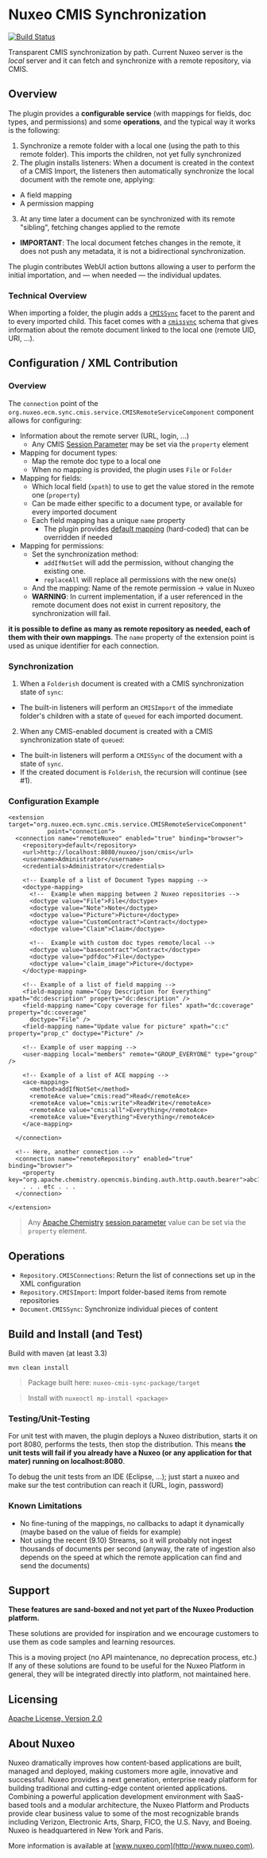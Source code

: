 # Nuxeo CMIS Synchronization

[![Build Status](https://qa.nuxeo.org/jenkins/buildStatus/icon?job=Sandbox/sandbox_nuxeo-cmis-sync-master)](https://qa.nuxeo.org/jenkins/view/Sandbox/job/Sandbox/job/sandbox_nuxeo-cmis-sync-master/)

Transparent CMIS synchronization by path. Current Nuxeo server is the _local_ server and it can fetch and synchronize with a remote repository, via CMIS.

## Overview

The plugin provides a **configurable service** (with mappings for fields, doc types, and permissions) and some **operations**, and the typical way it works is the following:

1. Synchronize a remote folder with a local one (using the path to this remote folder). This imports the children, not yet fully synchronized
2. The plugin installs listeners: When a document is created in the context of a CMIS Import, the listeners then automatically synchronize the local document with the remote one, applying:
  * A field mapping
  * A permission mapping
3. At any time later a document can be synchronized with its remote "sibling", fetching changes applied to the remote
  * **IMPORTANT**: The local document fetches changes in the remote, it does not push any metadata, it is not a bidirectional synchronization.

The plugin contributes WebUI action buttons allowing a user to perform the initial importation, and — when needed — the individual updates.

### Technical Overview

When importing a folder, the plugin adds a [`CMISSync`](nuxeo-cmis-sync-core/src/main/resources/OSGI-INF/CoreExtensions.xml) facet to the parent and to every imported child. This facet comes with a [`cmissync`](nuxeo-cmis-sync-core/src/main/resources/schema/cmissync.xsd) schema that gives information about the remote document linked to the local one (remote UID, URI, ...).

## Configuration / XML Contribution

### Overview

The `connection` point of the `org.nuxeo.ecm.sync.cmis.service.CMISRemoteServiceComponent` component allows for configuring:

* Information about the remote server (URL, login, ...)
  * Any CMIS [Session Parameter](https://chemistry.apache.org/java/javadoc/org/apache/chemistry/opencmis/commons/SessionParameter.html) may be set via the `property` element
* Mapping for document types:
  * Map the remote doc type to a local one
  * When no mapping is provided, the plugin uses `File` or `Folder`
* Mapping for fields:
  * Which local field (`xpath`) to use to get the value stored in the remote one (`property`)
  * Can be made either specific to a document type, or available for every imported document
  * Each field mapping has a unique `name` property
    * The plugin provides [default mapping](nuxeo-cmis-sync-core/src/main/java/org/nuxeo/ecm/sync/cmis/service/impl/DefaultFieldMappings.java) (hard-coded) that can be overridden if needed
* Mapping for permissions:
  * Set the synchronization method:
    * `addIfNotSet` will add the permission, without changing the existing one.
    * `replaceAll` will replace all permissions with the new one(s)
  * And the mapping: Name of the remote permission -> value in Nuxeo
  * **WARNING**: In current implementation, if a user referenced in the remote document does not exist in current repository, the synchronization will fail.

**it is possible to define as many as remote repository as needed, each of them with their own mappings**. The `name` property of the extension point is used as unique identifier for each connection.

### Synchronization

1. When a `Folderish` document is created with a CMIS synchronization state of `sync`:
* The built-in listeners will perform an `CMISImport` of the immediate folder's children with a state of `queued` for each imported document.

2. When any CMIS-enabled document is created with a CMIS synchronization state of `queued`:
* The built-in listeners will perform a `CMISSync` of the document with a state of `sync`.
* If the created document is `Folderish`, the recursion will continue (see #1).

### Configuration Example

```
<extension target="org.nuxeo.ecm.sync.cmis.service.CMISRemoteServiceComponent"
           point="connection">
  <connection name="remoteNuxeo" enabled="true" binding="browser">
    <repository>default</repository>
    <url>http://localhost:8080/nuxeo/json/cmis</url>
    <username>Administrator</username>
    <credentials>Administrator</credentials>

    <!-- Example of a list of Document Types mapping -->
    <doctype-mapping>
      <!--  Example when mapping between 2 Nuxeo repositories -->
      <doctype value="File">File</doctype>
      <doctype value="Note">Note</doctype>
      <doctype value="Picture">Picture</doctype>
      <doctype value="CustomContract">Contract</doctype>
      <doctype value="Claim">Claim</doctype>
      
      <!--  Example with custom doc types remote/local -->
      <doctype value="basecontract">Contract</doctype>
      <doctype value="pdfdoc">File</doctype>
      <doctype value="claim_image">Picture</doctype>
    </doctype-mapping>

    <!-- Example of a list of field mapping -->
    <field-mapping name="Copy Description for Everything" xpath="dc:description" property="dc:description" />
    <field-mapping name="Copy coverage for files" xpath="dc:coverage" property="dc:coverage"
      doctype="File" />
    <field-mapping name="Update value for picture" xpath="c:c" property="prop_c" doctype="Picture" />

    <!-- Example of user mapping -->
    <user-mapping local="members" remote="GROUP_EVERYONE" type="group" />

    <!-- Example of a list of ACE mapping -->
    <ace-mapping>
      <method>addIfNotSet</method>
      <remoteAce value="cmis:read">Read</remoteAce>
      <remoteAce value="cmis:write">ReadWrite</remoteAce>
      <remoteAce value="cmis:all">Everything</remoteAce>
      <remoteAce value="Everything">Everything</remoteAce>
    </ace-mapping>

  </connection>

  <!-- Here, another connection -->
  <connection name="remoteRepository" enabled="true" binding="browser">
    <property key="org.apache.chemistry.opencmis.binding.auth.http.oauth.bearer">abc1234</property>
    . . . etc . . .
  </connection>
  
</extension>
```

> Any [Apache Chemistry](https://chemistry.apache.org/) [session parameter](https://chemistry.apache.org/java/javadoc/org/apache/chemistry/opencmis/commons/SessionParameter.html) value can be set via the `property` element.

## Operations

* `Repository.CMISConnections`: Return the list of connections set up in the XML configuration
* `Repository.CMISImport`: Import folder-based items from remote repositories
* `Document.CMISSync`: Synchronize individual pieces of content


## Build and Install (and Test)

Build with maven (at least 3.3)

```
mvn clean install
```

> Package built here: `nuxeo-cmis-sync-package/target`

> Install with `nuxeoctl mp-install <package>`


### Testing/Unit-Testing

For unit test with maven, the plugin deploys a Nuxeo distribution, starts it on port 8080, performs the tests, then stop the distribution. This means **the unit tests will fail if you already have a Nuxeo (or any application for that mater) running on localhost:8080**.

To debug the unit tests from an IDE (Eclipse, ...); just start a nuxeo and make sur the test contribution can reach it (URL, login, password)

### Known Limitations

* No fine-tuning of the mappings, no callbacks to adapt it dynamically (maybe based on the value of fields for example)
* Not using the recent (9.10) Streams, so it will probably not ingest thousands of documents per second (anyway, the rate of ingestion also depends on the speed at which the remote application can find and send the documents)

## Support

**These features are sand-boxed and not yet part of the Nuxeo Production platform.**

These solutions are provided for inspiration and we encourage customers to use them as code samples and learning resources.

This is a moving project (no API maintenance, no deprecation process, etc.) If any of these solutions are found to be useful for the Nuxeo Platform in general, they will be integrated directly into platform, not maintained here.

## Licensing

[Apache License, Version 2.0](http://www.apache.org/licenses/LICENSE-2.0)

## About Nuxeo

Nuxeo dramatically improves how content-based applications are built, managed and deployed, making customers more agile, innovative and successful. Nuxeo provides a next generation, enterprise ready platform for building traditional and cutting-edge content oriented applications. Combining a powerful application development environment with SaaS-based tools and a modular architecture, the Nuxeo Platform and Products provide clear business value to some of the most recognizable brands including Verizon, Electronic Arts, Sharp, FICO, the U.S. Navy, and Boeing. Nuxeo is headquartered in New York and Paris.

More information is available at [www.nuxeo.com](http://www.nuxeo.com).

